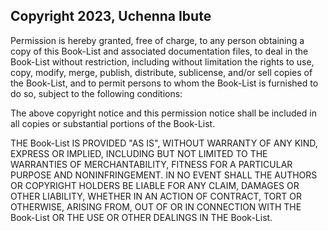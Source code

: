 ## Copyright 2023, Uchenna Ibute

Permission is hereby granted, free of charge, to any person obtaining a copy of this Book-List and associated documentation files, to deal in the Book-List without restriction, including without limitation the rights to use, copy, modify, merge, publish, distribute, sublicense, and/or sell copies of the Book-List, and to permit persons to whom the Book-List is furnished to do so, subject to the following conditions:

The above copyright notice and this permission notice shall be included in all copies or substantial portions of the Book-List.

THE Book-List IS PROVIDED "AS IS", WITHOUT WARRANTY OF ANY KIND, EXPRESS OR IMPLIED, INCLUDING BUT NOT LIMITED TO THE WARRANTIES OF MERCHANTABILITY, FITNESS FOR A PARTICULAR PURPOSE AND NONINFRINGEMENT. IN NO EVENT SHALL THE AUTHORS OR COPYRIGHT HOLDERS BE LIABLE FOR ANY CLAIM, DAMAGES OR OTHER LIABILITY, WHETHER IN AN ACTION OF CONTRACT, TORT OR OTHERWISE, ARISING FROM, OUT OF OR IN CONNECTION WITH THE Book-List OR THE USE OR OTHER DEALINGS IN THE Book-List.
